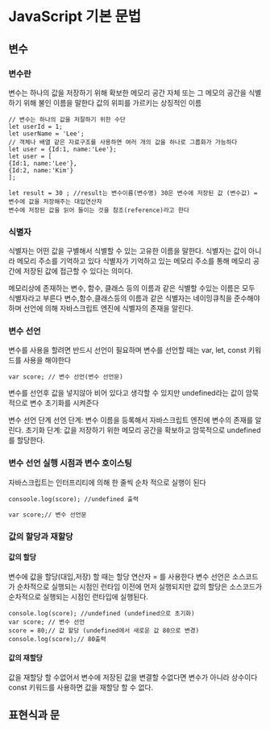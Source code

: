 # JavaScript 기본 문법

## 변수

### 변수란

변수는 하나의 값을 저장하기 위해 확보한 메모리 공간 자체 또는 그 메모의 공간을 식별하기 위해 불인 이름을 말한다 
값의 위피를 가르키는 상징적인 이름

```
// 변수는 하나의 값을 저잘하기 위한 수단
let userId = 1;
let userName = 'Lee';
// 객체나 배열 같은 자료구조를 사용하면 여러 개의 값을 하나로 그룹화가 가능하다
let user = {Id:1, name:'Lee'};
let user = [
{Id:1, name:'Lee'},
{Id:2, name:'Kim'}
];
```

```
let result = 30 ; //result는 변수이름(변수명) 30은 변수에 저장된 값 (변수값) = 변수에 값을 저장해주는 대입연산자
변수에 저장된 값을 읽어 들이는 것을 참조(reference)라고 한다
```

### 식별자

식별자는 어떤 값을 구별해서 식별할 수 있는 고유한 이름을 말한다. 식별자는 값이 아니라 메모리 주소를 기억하고 있다
식별자가 기억하고 있는 메모리 주소를 통해 메모리 공간에 저장된 값에 접근할 수 있다는 의미다.

메모리상에 존재하는 변수, 함수, 클래스 등의 이름과 같은 식별할 수있는 이름은 모두 식별자라고 부른다
변수,함수,클래스등의 이름과 같은 식별자는 네이밍큐칙을 준수해야 하며 선언에 의해 자바스크립트 엔진에 식별자의 존재을 알린다.

### 변수 선언

변수를 사용을 할려면 반드시 선언이 필요하며 변수를 선언할 때는 var, let, const 키워드를 사용을 해야한다

```
var score; // 변수 선언(변수 선언문)
```

변수를 선언후 값을 넣지않아 비어 있다고 생각할 수 있지만 undefined라는 값이 암묵적으로 변수 초기화를 시켜준다

변수 선언 단계
선언 단계: 변수 이름을 등록해서 자바스크립트 엔진에 변수의 존재를 알린다.
초기화 단계: 값을 저장하기 위한 메모리 공간을 확보하고 암묵적으로 undefined를 할당한다. 

### 변수 선언 실행 시점과 변수 호이스팅

자바스크립트는 인터프리티에 의해 한 줄씩 순차 적으로 실행이 된다

```
consoole.log(score); //undefined 출력

var score;// 변수 선언문
```

### 값의 할당과 재할당

#### 값의 할당

변수에 값을 할당(대입,저장) 할 때는 할당 연산자 = 를 사용한다
변수 선언은 소스코드가 순차적으로 실행되는 시점인 런타임 이전에 먼저 실행되지만 값의 할당은 소스코드가 순차적으로 실행되는 시점인 런타입에 실행된다.

```
console.log(score); //undefined (undefined으로 초기화)
var score; // 변수 선언
score = 80;// 값 할당 (undefined에서 새로운 값 80으로 변경)
console.log(score);// 80출력
```

#### 값의 재할당

값을 재할당 할 수없어서 변수에 저장된 값을 변결할 수없다면 변수가 아니라 상수이다
const 키워드를 사용하면 값을 재할당 할 수 없다.



## 표현식과 문

